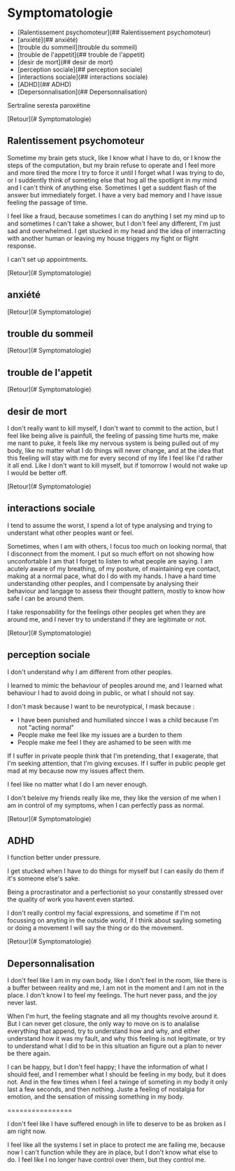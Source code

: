 # Symptomatologie
 * [Ralentissement psychomoteur](## Ralentissement psychomoteur)
 * [anxiété](## anxiété)
 * [trouble du sommeil](trouble du sommeil)
 * [trouble de l'appetit](## trouble de l'appetit)
 * [desir de mort](## desir de mort)
 * [perception sociale](## perception sociale)
 * [interactions sociale](## interactions sociale)
 * [ADHD](## ADHD)
 * [Depersonnalisation](## Depersonnalisation)

Sertraline 
seresta
paroxétine

[Retour](# Symptomatologie)
## Ralentissement psychomoteur

Sometime my brain gets stuck, like I know what I have to do, or I know the steps of the computation, but my brain refuse to operate and I feel more and more tired the more I try to force it until I forget what I was trying to do, or I suddently think of someting else that hog all the spotlignt in my mind and I can't think of anything else. Sometimes I get a suddent flash of the answer but immediately forget.
I have a very bad memory and I have issue feeling the passage of time.

I feel like a fraud, because sometimes I can do anything I set my mind up to and sometimes I can't take a shower, but I don't feel any different, I'm just sad and overwhelmed.
I get stucked in my head and the idea of interracting with another human or leaving my house triggers my fight or flight response.

I can't set up appointments.

[Retour](# Symptomatologie)
## anxiété

[Retour](# Symptomatologie)
## trouble du sommeil

[Retour](# Symptomatologie)
## trouble de l'appetit

[Retour](# Symptomatologie)
## desir de mort

I don't really want to kill myself, I don't want to commit to the action, but I feel like being alive is painfull, the feeling of passing time hurts me, make me nant to puke, it feels like my nervous system is being pulled out of my body, like no matter what I do things will never change, and at the idea that this feeling will stay with me for every second of my life I feel like I'd rather it all end. Like I don't want to kill myself, but if tomorrow I would not wake up I would be better off.

[Retour](# Symptomatologie)
## interactions sociale

I tend to assume the worst, I spend a lot of type analysing and trying to understant what other peoples want or feel. 

Sometimes, when I am with others, I focus too much on looking normal, that I disconnect from the moment. I put so much effort on not showing how unconfortable I am that I forget to listen to what people are saying. I am acutely aware of my breathing, of my posture, of maintaining eye contact, making at a normal pace, what do I do with my hands.
I have a hard time understanding other peoples, and I compensate by analysing their behaviour and langage to assess their thought pattern, mostly to know how safe I can be around them.

I take responsability for the feelings other peoples get when they are around me, and I never try to understand if they are legitimate or not.

[Retour](# Symptomatologie)
## perception sociale

I don't understand why I am different from other peoples.

I learned to mimic the behaviour of peoples around me, and I learned what behaviour I had to avoid doing in public, or what I should not say.

I don't mask because I want to be neurotypical, I mask because :
 * I have been punished and humiliated sincce I was a child because I'm not "acting normal"
 * People make me feel like my issues are a burden to them
 * People make me feel I they are ashamed to be seen with me

If I suffer in private people think that I'm pretending, that I exagerate, that I'm seeking attention, that I'm giving excuses.
If I suffer in public people get mad at my because now my issues affect them.

I feel like no matter what I do I am never enough.

I don't beleive my friends really like me, they like the version of me when I am in control of my symptoms, when I can perfectly pass as normal. 

[Retour](# Symptomatologie)
## ADHD 

I function better under pressure.

I get stucked when I have to do things for myself but I can easily do them if it's someone else's sake.

Being a procrastinator and a perfectionist so your constantly stressed over the quality of work you havent even started.

I don't really control my facial expressions, and sometime if I'm not focussing on anyting in the outside world, if I think about sayling someting or doing a movement I will say the thing or do the movement.

[Retour](# Symptomatologie)
## Depersonnalisation

I don't feel like I am in my own body, like I don't feel in the room, like there is a buffer between reality and me, I am not in the moment and I am not in the place.
I don't know I to feel my feelings. The hurt never pass, and the joy never last. 

When I'm hurt, the feeling stagnate and all my thoughts revolve around it. But I can never get closure, the only way to move on is to analalise everything that append, try to understand how and why, and either understand how it was my fault, and why this feeling is not legitimate, or try to understand what I did to be in this situation an figure out a plan to never be there again.

I can be happy, but I don't feel happy; I have the information of what I should feel, and I remember what I should be feeling in my body, but it does not. And in the few times when I feel a twinge of someting in my body it only last a few seconds, and then nothing. Juste a feeling of nostalgia for emotion, and the sensation of missing something in my body.

================ 

I don't feel like I have suffered enough in life to deserve to be as broken as I am right now.

I feel like all the systems I set in place to protect me are failing me, because now I can't function while they are in place, but I don't know what else to do. I feel like I no longer have control over them, but they control me.





